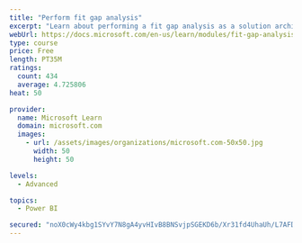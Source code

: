 ```yaml
---
title: "Perform fit gap analysis"
excerpt: "Learn about performing a fit gap analysis as a solution architect for Dynamics 365 and Microsoft Power Platform."
webUrl: https://docs.microsoft.com/en-us/learn/modules/fit-gap-analysis/
type: course
price: Free
length: PT35M
ratings:
  count: 434
  average: 4.725806
heat: 50

provider:
  name: Microsoft Learn
  domain: microsoft.com
  images:
    - url: /assets/images/organizations/microsoft.com-50x50.jpg
      width: 50
      height: 50

levels:
  - Advanced

topics:
  - Power BI

secured: "noX0cWy4kbg1SYvY7N8gA4yvHIvB8BNSvjpSGEKD6b/Xr31fd4UhaUh/L7AFDh88zXz7ZDJZ6Cr93tuVMm3Azd3n9HplLQ8ZiSKxY3P2cmQ68sbmW7Ytcm2xBiy47sPEdLSYBByxyy9RIvNXDwCxQMeQg4gSUHzSGhUjJ2l+hE2tGyeOrskrSyO0eA1/pzZ0Pqrh+GxYutWkCtUnPMNsVsoNIfr1e/3YM7W/t+GS/f2gPlnPaNJZvydIvsQDjKSlkNag1MvHgoy554UeBHTy9dZ9yEOxnESjghOqsrpAnGZymjSNbpCquWZmJSJkJmRdI/e8M8Xf0FxFtYBOC0i/HK3akhWroMUQgswwZyt16hZXPzPDuNA/0XgtXKDaQgnGgba4zrETKWozNpjf6bTpgM4BiPVM30F/4vdYO8hDpzo=;oMjqbFd73sHRrtUXVlvZ1A=="
---
```


